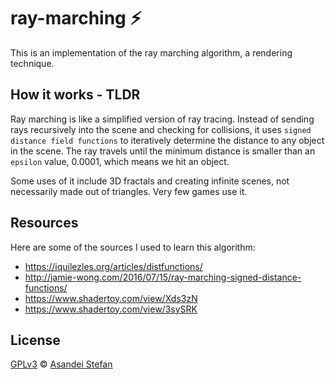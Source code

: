 # ray-marching ⚡

This is an implementation of the ray marching algorithm, a rendering technique.

## How it works - TLDR

Ray marching is like a simplified version of ray tracing. Instead of sending rays recursively into the scene and checking for collisions, it uses `signed distance field functions` to iteratively determine the distance to any object in the scene. The ray travels until the minimum distance is smaller than an `epsilon` value, 0.0001, which means we hit an object.

Some uses of it include 3D fractals and creating infinite scenes, not necessarily made out of triangles. Very few games use it.

## Resources

Here are some of the sources I used to learn this algorithm:

- https://iquilezles.org/articles/distfunctions/
- http://jamie-wong.com/2016/07/15/ray-marching-signed-distance-functions/
- https://www.shadertoy.com/view/Xds3zN
- https://www.shadertoy.com/view/3sySRK

## License

[GPLv3](LICENSE) © [Asandei Stefan](https://www.stefan-asandei.cf)
